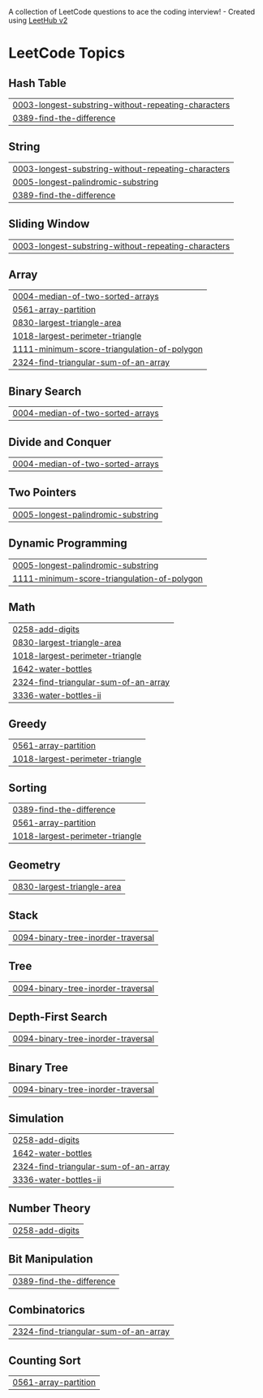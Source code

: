 A collection of LeetCode questions to ace the coding interview! - Created using [LeetHub v2](https://github.com/arunbhardwaj/LeetHub-2.0)
<!---LeetCode Topics Start-->
# LeetCode Topics
## Hash Table
|  |
| ------- |
| [0003-longest-substring-without-repeating-characters](https://github.com/Jack-Press/LeetCode/tree/master/0003-longest-substring-without-repeating-characters) |
| [0389-find-the-difference](https://github.com/Jack-Press/LeetCode/tree/master/0389-find-the-difference) |
## String
|  |
| ------- |
| [0003-longest-substring-without-repeating-characters](https://github.com/Jack-Press/LeetCode/tree/master/0003-longest-substring-without-repeating-characters) |
| [0005-longest-palindromic-substring](https://github.com/Jack-Press/LeetCode/tree/master/0005-longest-palindromic-substring) |
| [0389-find-the-difference](https://github.com/Jack-Press/LeetCode/tree/master/0389-find-the-difference) |
## Sliding Window
|  |
| ------- |
| [0003-longest-substring-without-repeating-characters](https://github.com/Jack-Press/LeetCode/tree/master/0003-longest-substring-without-repeating-characters) |
## Array
|  |
| ------- |
| [0004-median-of-two-sorted-arrays](https://github.com/Jack-Press/LeetCode/tree/master/0004-median-of-two-sorted-arrays) |
| [0561-array-partition](https://github.com/Jack-Press/LeetCode/tree/master/0561-array-partition) |
| [0830-largest-triangle-area](https://github.com/Jack-Press/LeetCode/tree/master/0830-largest-triangle-area) |
| [1018-largest-perimeter-triangle](https://github.com/Jack-Press/LeetCode/tree/master/1018-largest-perimeter-triangle) |
| [1111-minimum-score-triangulation-of-polygon](https://github.com/Jack-Press/LeetCode/tree/master/1111-minimum-score-triangulation-of-polygon) |
| [2324-find-triangular-sum-of-an-array](https://github.com/Jack-Press/LeetCode/tree/master/2324-find-triangular-sum-of-an-array) |
## Binary Search
|  |
| ------- |
| [0004-median-of-two-sorted-arrays](https://github.com/Jack-Press/LeetCode/tree/master/0004-median-of-two-sorted-arrays) |
## Divide and Conquer
|  |
| ------- |
| [0004-median-of-two-sorted-arrays](https://github.com/Jack-Press/LeetCode/tree/master/0004-median-of-two-sorted-arrays) |
## Two Pointers
|  |
| ------- |
| [0005-longest-palindromic-substring](https://github.com/Jack-Press/LeetCode/tree/master/0005-longest-palindromic-substring) |
## Dynamic Programming
|  |
| ------- |
| [0005-longest-palindromic-substring](https://github.com/Jack-Press/LeetCode/tree/master/0005-longest-palindromic-substring) |
| [1111-minimum-score-triangulation-of-polygon](https://github.com/Jack-Press/LeetCode/tree/master/1111-minimum-score-triangulation-of-polygon) |
## Math
|  |
| ------- |
| [0258-add-digits](https://github.com/Jack-Press/LeetCode/tree/master/0258-add-digits) |
| [0830-largest-triangle-area](https://github.com/Jack-Press/LeetCode/tree/master/0830-largest-triangle-area) |
| [1018-largest-perimeter-triangle](https://github.com/Jack-Press/LeetCode/tree/master/1018-largest-perimeter-triangle) |
| [1642-water-bottles](https://github.com/Jack-Press/LeetCode/tree/master/1642-water-bottles) |
| [2324-find-triangular-sum-of-an-array](https://github.com/Jack-Press/LeetCode/tree/master/2324-find-triangular-sum-of-an-array) |
| [3336-water-bottles-ii](https://github.com/Jack-Press/LeetCode/tree/master/3336-water-bottles-ii) |
## Greedy
|  |
| ------- |
| [0561-array-partition](https://github.com/Jack-Press/LeetCode/tree/master/0561-array-partition) |
| [1018-largest-perimeter-triangle](https://github.com/Jack-Press/LeetCode/tree/master/1018-largest-perimeter-triangle) |
## Sorting
|  |
| ------- |
| [0389-find-the-difference](https://github.com/Jack-Press/LeetCode/tree/master/0389-find-the-difference) |
| [0561-array-partition](https://github.com/Jack-Press/LeetCode/tree/master/0561-array-partition) |
| [1018-largest-perimeter-triangle](https://github.com/Jack-Press/LeetCode/tree/master/1018-largest-perimeter-triangle) |
## Geometry
|  |
| ------- |
| [0830-largest-triangle-area](https://github.com/Jack-Press/LeetCode/tree/master/0830-largest-triangle-area) |
## Stack
|  |
| ------- |
| [0094-binary-tree-inorder-traversal](https://github.com/Jack-Press/LeetCode/tree/master/0094-binary-tree-inorder-traversal) |
## Tree
|  |
| ------- |
| [0094-binary-tree-inorder-traversal](https://github.com/Jack-Press/LeetCode/tree/master/0094-binary-tree-inorder-traversal) |
## Depth-First Search
|  |
| ------- |
| [0094-binary-tree-inorder-traversal](https://github.com/Jack-Press/LeetCode/tree/master/0094-binary-tree-inorder-traversal) |
## Binary Tree
|  |
| ------- |
| [0094-binary-tree-inorder-traversal](https://github.com/Jack-Press/LeetCode/tree/master/0094-binary-tree-inorder-traversal) |
## Simulation
|  |
| ------- |
| [0258-add-digits](https://github.com/Jack-Press/LeetCode/tree/master/0258-add-digits) |
| [1642-water-bottles](https://github.com/Jack-Press/LeetCode/tree/master/1642-water-bottles) |
| [2324-find-triangular-sum-of-an-array](https://github.com/Jack-Press/LeetCode/tree/master/2324-find-triangular-sum-of-an-array) |
| [3336-water-bottles-ii](https://github.com/Jack-Press/LeetCode/tree/master/3336-water-bottles-ii) |
## Number Theory
|  |
| ------- |
| [0258-add-digits](https://github.com/Jack-Press/LeetCode/tree/master/0258-add-digits) |
## Bit Manipulation
|  |
| ------- |
| [0389-find-the-difference](https://github.com/Jack-Press/LeetCode/tree/master/0389-find-the-difference) |
## Combinatorics
|  |
| ------- |
| [2324-find-triangular-sum-of-an-array](https://github.com/Jack-Press/LeetCode/tree/master/2324-find-triangular-sum-of-an-array) |
## Counting Sort
|  |
| ------- |
| [0561-array-partition](https://github.com/Jack-Press/LeetCode/tree/master/0561-array-partition) |
<!---LeetCode Topics End-->